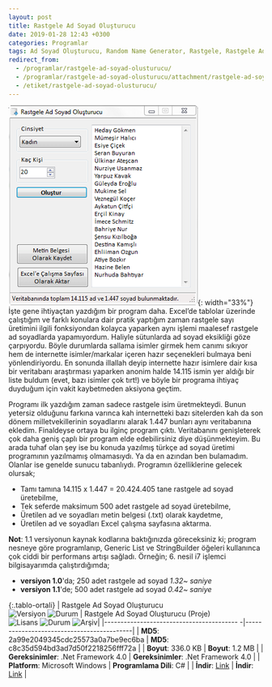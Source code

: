 ```yaml
---
layout: post
title: Rastgele Ad Soyad Oluşturucu
date: 2019-01-28 12:43 +0300
categories: Programlar
tags: Ad Soyad Oluşturucu, Random Name Generator, Rastgele, Rastgele Ad Soyad Oluşturucu, Rasgele
redirect_from:
  - /programlar/rastgele-ad-soyad-olusturucu/
  - /programlar/rastgele-ad-soyad-olusturucu/attachment/rastgele-ad-soyad-olusturucu-2/
  - /etiket/rastgele-ad-soyad-olusturucu/
---
```

![rastgele-ad-soyad-olusturucu](/images/programlar/rastgele-ad-soyad-olusturucu.png){: width="33%"} İşte gene ihtiyaçtan yazdığım bir program daha. Excel’de tablolar üzerinde çalıştığım ve farklı konulara dair pratik yaptığım zaman rastgele sayı üretimini ilgili fonksiyondan kolayca yaparken aynı işlemi maalesef rastgele ad soyadlarda yapamıyordum. Haliyle sütunlarda ad soyad eksikliği göze çarpıyordu. Böyle durumlarda sallama isimler girmek hem canımı sıkıyor hem de internette isimler/markalar içeren hazır seçenekleri bulmaya beni yönlendiriyordu. En sonunda illallah deyip internette hazır isimlere dair kısa bir veritabanı araştırması yaparken anonim halde 14.115 ismin yer aldığı bir liste buldum (evet, bazı isimler çok tırt!) ve böyle bir programa ihtiyaç duyduğum için vakit kaybetmeden aksiyona geçtim.

Programı ilk yazdığım zaman sadece rastgele isim üretmekteydi. Bunun yetersiz olduğunu farkına varınca kah internetteki bazı sitelerden kah da son dönem milletvekillerinin soyadlarını alarak 1.447 bunları aynı veritabanına ekledim. Finaldeyse ortaya bu ilginç program çıktı. Veritabanını genişleterek çok daha geniş çaplı bir program elde edebilirsiniz diye düşünmekteyim. Bu arada tuhaf olan şey ise bu konuda yazılmış türkçe ad soyad üretimi programının yazılmamış olmamasıydı. Ya da en azından ben bulamadım. Olanlar ise genelde sunucu tabanlıydı. Programın özelliklerine gelecek olursak;

- Tamı tamına 14.115 x 1.447 = 20.424.405 tane rastgele ad soyad üretebilme,
- Tek seferde maksimum 500 adet rastgele ad soyad üretebilme,
- Üretilen ad ve soyadları metin belgesi (.txt) olarak kaydetme,
- Üretilen ad ve soyadları Excel çalışma sayfasına aktarma.

**Not**: 1.1 versiyonun kaynak kodlarına baktığınızda göreceksiniz ki; program nesneye göre programlanıp, Generic List ve StringBuilder öğeleri kullanınca çok ciddi bir performans artışı sağladı. Örneğin; 6. nesil i7 işlemci bilgisayarımda çalıştırdığımda;

- **versiyon 1.0**'da; 250 adet rastgele ad soyad *1.32~ saniye*
- **versiyon 1.1**'de; 500 adet rastgele ad soyad *0.42~ saniye*

{:.tablo-ortali}
| Rastgele Ad Soyad Oluşturucu <br>![Versiyon](https://img.shields.io/badge/Versiyon-1.1-blueviolet.svg?style=flat) ![Durum](https://img.shields.io/badge/Durum-Çalışıyor-success.svg?style=flat) | Rastgele Ad Soyad Oluşturucu (Proje)<br>![Lisans](https://img.shields.io/badge/Lisans-MIT-blue.svg?style=flat) ![Durum](https://img.shields.io/badge/Proje-Sonlandırıldı-lightgray.svg?style=flat) ![Arşiv](https://img.shields.io/badge/Arşiv-orange.svg?style=flat)|
|----------------------------------------- -|-------------------------------------------|
| **MD5**: 2a99e2049345cdc25573a0a7be9ec6ba | **MD5**: c8c35d594bd3ad7d50f2218256fff72a | 
| **Boyut**: 336.0 KB                       | **Boyut**: 1.2 MB                         |
| **Gereksinimler**: .Net Framework 4.0     | **Gereksinimler**: .Net Framework 4.0     |
| **Platform**: Microsoft Windows           | **Programlama Dili**: C#                  |
| **İndir**: [Link](https://www.dropbox.com/s/njej547k03zi1ot/rastgele-ad-soyad-olusturucu.zip?dl=1)         | **İndir**: [Link](https://www.dropbox.com/s/xxa59mmaaqoe0zw/rastgele-ad-soyad-olusturucu-proje.zip?dl=1)                      |